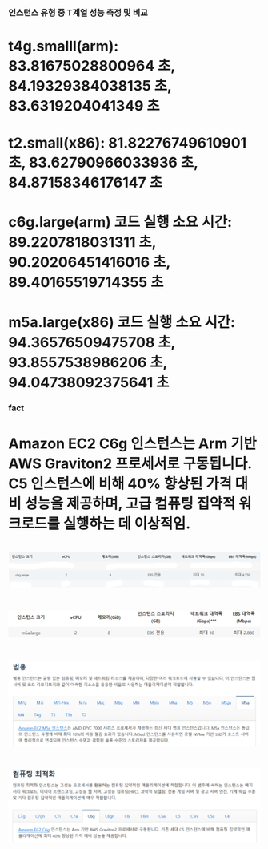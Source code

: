 ### 인스턴스 유형 중 T계열 성능 측정 및 비교
# t4g.smalll(arm): 83.81675028800964 초, 84.19329384038135 초, 83.6319204041349 초
# t2.small(x86):  81.82276749610901 초,  83.62790966033936 초, 84.87158346176147 초
###
# c6g.large(arm) 코드 실행 소요 시간: 89.2207818031311 초, 90.20206451416016 초,  89.40165519714355 초
# m5a.large(x86) 코드 실행 소요 시간: 94.36576509475708 초, 93.8557538986206 초, 94.04738092375641 초
### fact
# Amazon EC2 C6g 인스턴스는 Arm 기반 AWS Graviton2 프로세서로 구동됩니다. C5 인스턴스에 비해 40% 향상된 가격 대비 성능을 제공하며, 고급 컴퓨팅 집약적 워크로드를 실행하는 데 이상적임.

# ![](./1.png)
# ![](./2.png)
# ![](./3.png)
# ![](./4.png)
